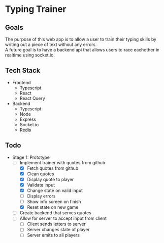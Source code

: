 # Typing Trainer

## Goals

The purpose of this web app is to allow a user to train their typing skills by writing out a piece of text without any errors.  
A future goal is to have a backend api that allows users to race eachother in realtime using socket.io.  

## Tech Stack

- Frontend
    - Typescript
    - React
    - React Query
- Backend
    - Typescript
    - Node
    - Express
    - Socket.io
    - Redis

## Todo

- Stage 1: Prototype
    - [ ] Implement trainer with quotes from github 
        - [x] Fetch quotes from github
        - [x] Clean quotes
        - [x] Display quote to player
        - [x] Validate input
        - [x] Change state on valid input
        - [ ] Display errors
        - [ ] Show info screen on finish
        - [x] Reset state on new game
    - [ ] Create backend that serves quotes
    - [ ] Allow for server to accept input from client
        - [ ] Client sends letters to server
        - [ ] Server changes state of player
        - [ ] Server emits to all players
